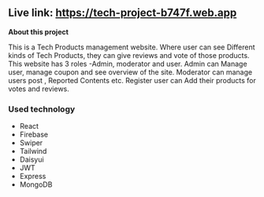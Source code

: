 ## Live link: https://tech-project-b747f.web.app 


**About this project**


This is a Tech Products management website. Where user can see Different kinds
of Tech Products, they can give reviews and vote of those products. This website
has 3 roles -Admin, moderator and user. Admin can Manage user, manage coupon
and see overview of the site. Moderator can manage users post , Reported
Contents etc. Register user can Add their products for votes and reviews.

### Used technology
- React
- Firebase
- Swiper
- Tailwind
- Daisyui
- JWT
- Express 
- MongoDB





